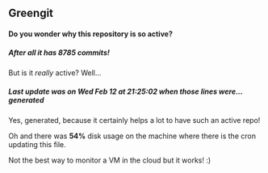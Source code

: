 ## Greengit

#### Do you wonder why this repository is so active?

##### After all it has 8785 commits!

But is it *really* active? Well...

##### Last update was on Wed Feb 12 at 21:25:02 when those lines were... generated

Yes, generated, because it certainly helps a lot to have such an active repo!

Oh and there was **54%** disk usage on the machine
where there is the cron updating this file.

Not the best way to monitor a VM in the cloud but it works! :)
